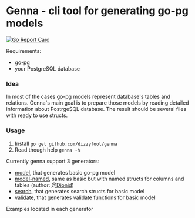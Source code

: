 # Genna - cli tool for generating go-pg models

[![Go Report Card](https://goreportcard.com/badge/github.com/dizzyfool/genna)](https://goreportcard.com/report/github.com/dizzyfool/genna)


Requirements:
- [go-pg](https://github.com/go-pg/pg)
- your PostgreSQL database

### Idea

In most of the cases go-pg models represent database's tables and relations. Genna's main goal is to prepare those models by reading detailed information about PostrgeSQL database. The result should be several files with ready to use structs.

### Usage

1. Install `go get github.com/dizzyfool/genna`
1. Read though help `genna -h`

Currently genna support 3 generators:
- [model](generators/model/README.md), that generates basic go-pg model
- [model-named](generators/named/README.md), same as basic but with named structs for columns and tables (author: [@Dionid](https://github.com/Dionid))
- [search](generators/search/README.md), that generates search structs for basic model
- [validate](generators/validate/README.md), that generates validate functions for basic model

Examples located in each generator
 